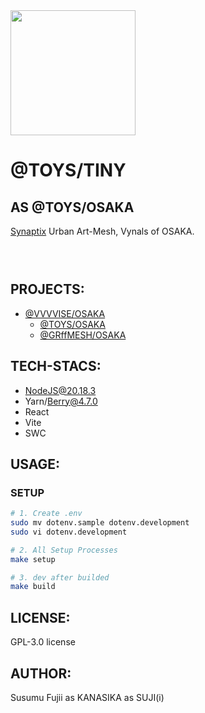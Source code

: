 <img width="200" src="https://github.com/user-attachments/assets/0823bf10-37f6-42e7-a7ce-933fe8f694d9" />

# @TOYS/TINY

## AS @TOYS/OSAKA

[Synaptix](https://github.com/vvvvise/synaptix) Urban Art-Mesh, Vynals of OSAKA.

### <br />

## PROJECTS:

- [@VVVVISE/OSAKA](https://github.com/vvvvise/OSAKA)
  - [@TOYS/OSAKA](https://github.com/T-O-Y-S/OSAKA)
  - [@GRffMESH/OSAKA](https://github.com/graffmesh/OSAKA)

## TECH-STACS:

- NodeJS@20.18.3
- Yarn/Berry@4.7.0
- React
- Vite
- SWC

## USAGE:

### SETUP

```sh
# 1. Create .env
sudo mv dotenv.sample dotenv.development
sudo vi dotenv.development
```

```sh
# 2. All Setup Processes
make setup
```

```sh
# 3. dev after builded
make build
```

## LICENSE:

GPL-3.0 license

## AUTHOR:

Susumu Fujii as KANASIKA as SUJI(i)
